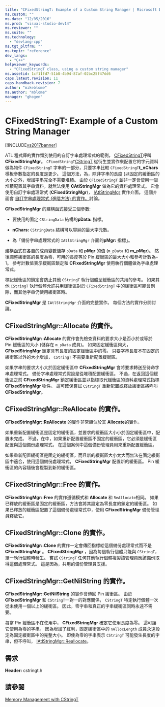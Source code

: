 ```yaml
---
title: "CFixedStringT: Example of a Custom String Manager | Microsoft Docs"
ms.custom: ""
ms.date: "12/05/2016"
ms.prod: "visual-studio-dev14"
ms.reviewer: ""
ms.suite: ""
ms.technology: 
  - "devlang-cpp"
ms.tgt_pltfrm: ""
ms.topic: "reference"
dev_langs: 
  - "C++"
helpviewer_keywords: 
  - "CFixedStringT class, using a custom string manager"
ms.assetid: 1cf11fd7-51b8-4b94-87af-02bc25f47dd6
caps.latest.revision: 11
caps.handback.revision: 7
author: "mikeblome"
ms.author: "mblome"
manager: "ghogen"
---
```

# CFixedStringT: Example of a Custom String Manager
[!INCLUDE[vs2017banner](../assembler/inline/includes/vs2017banner.md)]

ATL 程式庫的實作類別使用的自訂字串處理常式的範例， [CFixedStringT](../atl-mfc-shared/reference/cfixedstringt-class.md)呼叫 **CFixedStringMgr**。  `CFixedStringT`[CStringT](../atl-mfc-shared/reference/cstringt-class.md) 從衍生並實作來配置它的字元資料做為物件 `CFixedStringT` 字串的一部分，只要字串比較 `CFixedStringT`**t\_nChars** 樣板參數指定的長度是更少。  這個方法，為，除非字串的長度 \(以固定的緩衝區的大小之外，增加字串完全不需要堆積。  由於 `CFixedStringT` 並非一定會使用一個堆積配置其字串資料，就無法使用 **CAtlStringMgr** 做為它的資料處理常式。  它會使用自訂字串處理常式 \(**CFixedStringMgr**\)， [IAtlStringMgr](../atl-mfc-shared/reference/iatlstringmgr-class.md) 實作介面。  這個介面會 [自訂字串處理常式 \(進階方法\) 的實作。](../atl-mfc-shared/implementation-of-a-custom-string-manager-advanced-method.md)討論。  
  
 **CFixedStringMgr** 的建構函式接受三個參數:  
  
-   要使用的固定 `CStringData` 結構的**pData:** 指標。  
  
-   **nChars:** `CStringData` 結構可以容納的最大字元數。  
  
-   為「備份字串處理常式的 `IAtlStringMgr` 介面的**pMgr:** 指標」。  
  
 建構函式在各自的成員變數儲存 `pData` 和 **pMgr** 的值 \(`m_pData` 和 **m\_pMgr**\)。  然後調整緩衝區的長度為零，可用的長度等於 Pin 緩衝區的最大大小和參考計數為– 1。  參考計數值表示緩衝區鎖定和 **CFixedStringMgr** 使用執行個體做為字串處理常式。  
  
 標記緩衝區的鎖定會防止其他 `CStringT` 執行個體至緩衝區的共用的參考。  如果其他 `CStringT` 執行個體允許共用緩衝區對於 `CFixedStringT` 中的緩衝區可能會刪除，而其他字串仍使用緩衝區時。  
  
 **CFixedStringMgr** 是 `IAtlStringMgr` 介面的完整實作。  每個方法的實作分開討論。  
  
## CFixedStringMgr::Allocate 的實作。  
 **CFixedStringMgr::Allocate** 的實作會先檢查資料的要求大小是否小於或等於 Pin 緩衝區的大小 \(儲存在 `m_pData` 成員\)。  如果固定緩衝區夠大， **CFixedStringMgr** 鎖定具有長度的固定緩衝區中的零。  只要字串長度不在固定的緩衝區以外的大小增加， `CStringT` 不需要重新配置緩衝區。  
  
 如果字串的要求大小大於固定緩衝區中 **CFixedStringMgr** 會將要求轉送至待命字串處理常式。  備份字串處理常式假設是從堆積配置緩衝區。  不過，在返回這個緩衝區之前 **CFixedStringMgr** 鎖定緩衝區並以指標取代緩衝區的資料處理常式指標 **CFixedStringMgr** 物件。  這可確保嘗試 `CStringT` 重新配置或釋放緩衝區將呼叫 **CFixedStringMgr**。  
  
## CFixedStringMgr::ReAllocate 的實作。  
 **CFixedStringMgr::ReAllocate** 的實作非常類似於其 **Allocate**的實作。  
  
 如果重新配置緩衝區是固定的緩衝區，並要求的緩衝區大小小於固定緩衝區中，配置未完成。  不過，在中，如果重新配置緩衝區不固定的緩衝區，它必須是緩衝區配置與這個備份處理常式。  在這個案例中這個備份管理員用來重新配置緩衝區。  
  
 如果重新配置緩衝區是固定的緩衝區，而且新的緩衝區大小太大而無法在固定緩衝區中適合，使用這個備份處理常式， **CFixedStringMgr** 配置新的緩衝區。  Pin 緩衝區的內容隨後會複製到新的緩衝區。  
  
## CFixedStringMgr::Free 的實作。  
 **CFixedStringMgr::Free** 的實作遵循模式和 **Allocate** 和 `ReAllocate`相同。  如果已釋放的緩衝區是固定的緩衝區，方法會將其設定為零長度的鎖定的緩衝區。  如果已釋放的緩衝區配置了這個備份處理常式中，使用  **CFixedStringMgr** 備份管理員釋放它。  
  
## CFixedStringMgr::Clone 的實作。  
 **CFixedStringMgr::Clone** 的實作一定會傳回指標給這個備份處理常式而不是 **CFixedStringMgr** 。  **CFixedStringMgr** ，因為每個執行個體只能與 `CStringT`，單一執行個體時發生。  嘗試 `CStringT` 任何其他執行個體複製該管理員應該備份取得這個處理常式。  這是因為，共用的備份管理員支援。  
  
## CFixedStringMgr::GetNilString 的實作。  
 **CFixedStringMgr::GetNilString** 的實作會傳回 Pin 緩衝區。  由於 **CFixedStringMgr** 和 `CStringT`一對一的對應關係， `CStringT` 特定執行個體一次從未使用一個以上的緩衝區。  因此，零字串和真正的字串緩衝區同時永遠不需要。  
  
 每當 Pin 緩衝區不在使用中， **CFixedStringMgr** 確定它使用長度為零。  這可讓它使用為零的字串。  因為增加了紅利，固定緩衝區中的 `nAllocLength` 成員永遠設定為固定緩衝區中的完整大小。  即使為零的字串表示 `CStringT` 可能發生長度的字串，但不呼叫， [IAtlStringMgr::Reallocate](../Topic/IAtlStringMgr::Reallocate.md)。  
  
## 需求  
 **Header:** cstringt.h  
  
## 請參閱  
 [Memory Management with CStringT](../atl-mfc-shared/memory-management-with-cstringt.md)